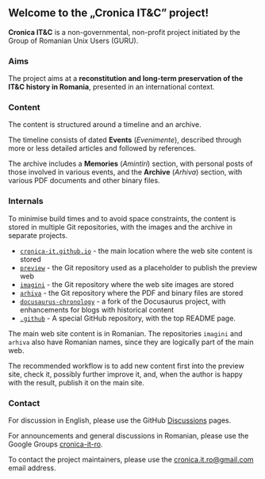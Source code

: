 ## Welcome to the „Cronica IT&C” project!

**Cronica IT&C** is a non-governmental, non-profit project initiated by
the Group of Romanian Unix Users (GURU).

### Aims

The project aims at a **reconstitution and long-term preservation
of the IT&C history in Romania**, 
presented in an international context.

### Content

The content is structured around a timeline and an archive.

The timeline consists of dated **Events** (_Evenimente_),
described through more or less detailed articles and followed 
by references.

The archive includes a **Memories** (_Amintiri_) section, with
personal posts of those involved in various events, and the 
**Archive** (_Arhiva_) section, with various PDF documents and other 
binary files.

### Internals

To minimise build times and to avoid space constraints, the content 
is stored in multiple Git repositories, with the images and the
archive in separate projects.

- [`cronica-it.github.io`](https://github.com/cronica-it/cronica-it.github.io) -
  the main location where the web site content is stored
- [`preview`](https://github.com/cronica-it/preview) -
  the Git repository used as a placeholder to publish the preview web
- [`imagini`](https://github.com/cronica-it/imagini) -
  the Git repository where the web site images are stored
- [`arhiva`](https://github.com/cronica-it/arhiva) -
  the Git repository where the PDF and binary files are stored
- [`docusaurus-chronology`](https://github.com/cronica-it/docusaurus-chronology) -
  a fork of the Docusaurus project, with enhancements for blogs with historical content
- [`.github`](https://github.com/cronica-it/.github) -
  A special GitHub repository, with the top README page.

The main web site content is in Romanian. The repositories `imagini` and `arhiva` 
also have Romanian names, since they are logically part of the main web.

The recommended workflow is to add new content first into the
preview site, check it, possibly further improve it, and, when
the author is happy with the result, publish it on the main site.

### Contact

For discussion in English, please use the GitHub [Discussions]() pages.

For announcements and general discussions in Romanian, please use the Google Groups [cronica-it-ro](https://groups.google.com/u/1/g/cronica-it-ro).

To contact the project maintainers, please use the <cronica.it.ro@gmail.com> email address.
